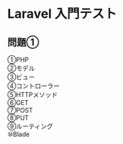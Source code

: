 # Laravel 入門テスト
## 問題①
①PHP<br>
②モデル<br>
③ビュー<br>
④コントローラー<br>
⑤HTTPメソッド<br>
⑥GET<br>
⑦POST<br>
⑧PUT<br>
⑨ルーティング<br>
⑩Blade
